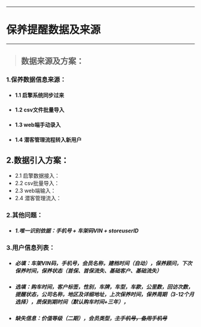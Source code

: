 
---

# 保养提醒数据及来源

---

> ## 数据来源及方案：

### 1.保养数据信息来源：

* #### 1.1 启擎系统同步过来
* #### 1.2 csv文件批量导入
* #### 1.3 web端手动录入
* #### 1.4 潜客管理流程转入新用户

## 2.数据引入方案：

* 2.1 启擎数据接入：
* 2.2 csv批量导入：
* 2.3 web端输入：
* 2.4 潜客管理流入：

### 2.其他问题：

* ##### 1.唯一识别依据：手机号 + 车架码VIN + storeuserID

### 3.用户信息列表：

* ##### 必填：车架VIN码，手机号，会员名称，建档时间（自动），保养顾问，下次保养时间，保养状态（首保、首保流失、基础客户、基础流失）
* ##### 选填：购车时间，客户标签，性别，车牌，车型，车款，公里数，回访次数，提醒状态，公司名称，地区及详细地址，上次保养时间，保养周期（3-12个月选择），质保到期时间（默认购车时间+三年），
* ##### 缺失信息：价值等级（二期），会员类型，~~主手机号，备用手机号~~



